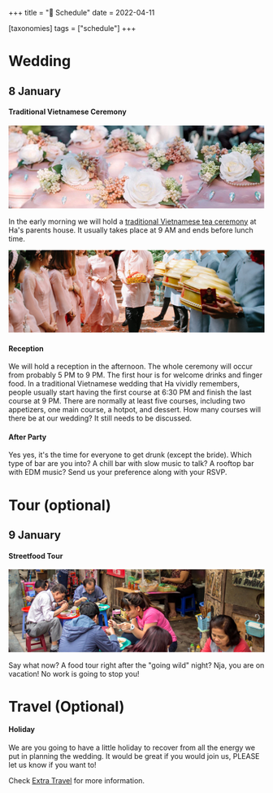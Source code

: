 +++
title = "📅 Schedule"
date = 2022-04-11

[taxonomies]
tags = ["schedule"]
+++

# Wedding

## 8 January

#### Traditional Vietnamese Ceremony

![](/mamqu.png)

In the early morning we will hold a [traditional Vietnamese tea ceremony](https://vietnamtravel.com/traditional-vietnamese-tea-ceremony/) at Ha's parents house. It usually takes place at 9 AM and ends before lunch time.

![](/bungqu.jpg)

#### Reception

We will hold a reception in the afternoon. The whole ceremony will occur from probably 5 PM to 9 PM. The first hour is for welcome drinks and finger food. In a traditional Vietnamese wedding that Ha vividly remembers, people usually start having the first course at 6:30 PM and finish the last course at 9 PM. There are normally at least five courses, including two appetizers, one main course, a hotpot, and dessert. How many courses will there be at our wedding? It still needs to be discussed.

#### After Party

Yes yes, it's the time for everyone to get drunk (except the bride). Which type of bar are you into? A chill bar with slow music to talk? A rooftop bar with EDM music? Send us your preference along with your RSVP. 

# Tour (optional)

## 9 January

#### Streetfood Tour

![](/streetfood.png)

Say what now? A food tour right after the "going wild" night? Nja, you are on vacation! No work is going to stop you!

# Travel (Optional)

#### Holiday

We are you going to have a little holiday to recover from all the energy we put in planning the wedding. It would be great if you would join us, PLEASE let us know if you want to!

Check [Extra Travel](../travel) for more information.
